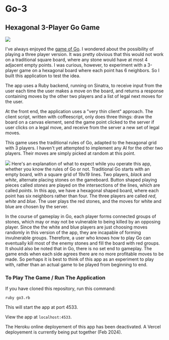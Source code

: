# Go-3
## Hexagonal 3-Player Go Game
 ![](sample1.png)

I've always enjoyed the [game of Go](https://en.wikipedia.org/wiki/Go_%28game%29). I wondered about the possibility of playing a three player version. It was pretty obvious that this would not work on a traditional square board, where any stone would have at most 4 adjacent empty points. I was curious, however, to experiment with a 3-player game on a hexagonal board where each point has 6 neighbors. So I built this application to test the idea.

The app uses a Ruby backend, running on Sinatra, to receive input from the user each time the user makes a move on the board, and returns a response containing moves by the other two players and a list of legal next moves for the user.

At the front end, the application uses a "very thin client" approach. The client script, written with coffeescript, only does three things: draw the board on a canvas element, send the game point clicked to the server if user clicks on a legal move, and receive from the server a new set of legal moves.

This game uses the traditional rules of Go, adapted to the hexagonal grid with 3 players. I haven't yet attempted to implement any AI for the other two players. Their moves are simply picked at random at this point.

![](hex-19.png)
Here's an explanation of what to expect while you operate this app, whether you know the rules of Go or not. Traditional Go starts with an empty board, with a square grid of 19x19 lines. Two players, *black* and *white*, alternate placing stones on the gameboard. Button shaped playing pieces called *stones* are played on the intersections of the lines, which are called *points*. In this app, we have a hexagonal shaped board, where each point has six neighbors rather than four. The three players are called *red*, *white* and *blue*. The user plays the red stones, and the moves for white and blue are chosen by the server.

In the course of gameplay in Go, each player forms connected groups of stones, which may or may not be vulnerable to being killed by an opposing player. Since the the white and blue players are just choosing moves randomly in this version of the app, they are incapable of forming invulnerable groups. Therefore, a user who knows how to play Go can eventually kill most of the enemy stones and fill the board with red groups. It should also be noted that in Go, there is no set end to gameplay. The game ends when each side agrees there are no more profitable moves to be made. So perhaps it is best to think of this app as an experiment to play with, rather than an actual game to be played from beginning to end.

### To Play The Game / Run The Application

If you have cloned this repository, run this command:

`ruby go3.rb`

This will start the app at port 4533.

View the app at `localhost:4533`.

The Heroku online deployement of this app has been deactivated. A Vercel deployement is currently being put together (Feb 2024).